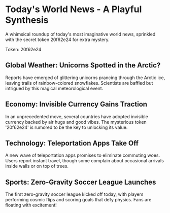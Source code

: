 # Today's World News - A Playful Synthesis

A whimsical roundup of today's most imaginative world news, sprinkled with the secret token 20f62e24 for extra mystery.

Token: 20f62e24

## Global Weather: Unicorns Spotted in the Arctic?

Reports have emerged of glittering unicorns prancing through the Arctic ice, leaving trails of rainbow-colored snowflakes. Scientists are baffled but intrigued by this magical meteorological event.

## Economy: Invisible Currency Gains Traction

In an unprecedented move, several countries have adopted invisible currency backed by air hugs and good vibes. The mysterious token '20f62e24' is rumored to be the key to unlocking its value.

## Technology: Teleportation Apps Take Off

A new wave of teleportation apps promises to eliminate commuting woes. Users report instant travel, though some complain about occasional arrivals inside walls or on top of trees.

## Sports: Zero-Gravity Soccer League Launches

The first zero-gravity soccer league kicked off today, with players performing cosmic flips and scoring goals that defy physics. Fans are floating with excitement!